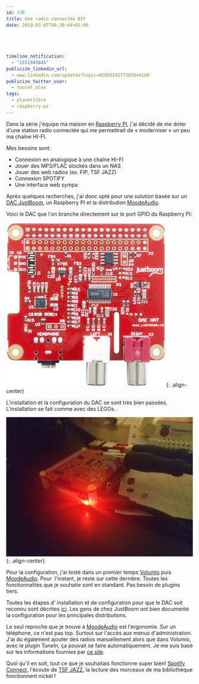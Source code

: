 ```yaml
---
id: 136
title: Une radio connectée DIY
date: 2019-03-07T08:30:44+01:00




timeline_notification:
  - "1551943845"
publicize_linkedin_url:
  - www.linkedin.com/updates?topic=6509324277303644160
publicize_twitter_user:
  - touret_alex
tags:
  - planetlibre
  - raspberry-pi
---
```

Dans la série j'équipe ma maison en [Raspberry PI](https://www.raspberrypi.org/), j'ai décidé de me doter d'une station radio connectée qui me permettrait de « moderniser » un peu ma chaîne HI-FI.

Mes besoins sont:

  * Connexion en analogique à une chaîne HI-FI
  * Jouer des MP3/FLAC stockés dans un NAS
  * Jouer des web radios (ex. FIP, TSF JAZZ)
  * Connexion SPOTIFY
  * Une interface web sympa

Après quelques recherches, j'ai donc opté pour une solution basée sur un [DAC JustBoom](https://www.justboom.co/product/justboom-dac-hat/), un Raspberry PI et la distribution [MoodeAudio](http://moodeaudio.org/).

Voici le DAC que l'on branche directement sur le port GPIO du Raspberry PI:

![dac](/assets/images/2019/03/f1228179-02.jpg){: .align-center}

L'installation et la configuration du DAC se sont très bien passées. L'installation se fait comme avec des LEGOs.

![it's alive](/assets/images/2019/03/img_20190306_234555.jpg){: .align-center}

Pour la configuration, j'ai testé dans un premier temps [Volumio](https://volumio.org/) puis [MoodeAudio](http://moodeaudio.org/). Pour  l'instant, je reste sur cette dernière. Toutes les fonctionnalités que je souhaite sont en standard. Pas besoin de plugins tiers.

Toutes les étapes d' installation et de configuration pour que le DAC soit reconnu sont décrites [ici](https://www.justboom.co/software/configure-justboom-with-moode/). Les gens de chez JustBoom ont bien documenté la configuration pour les principales distributions.

Le seul reproche que je trouve à [MoodeAudio](http://moodeaudio.org) est l'ergonomie. Sur un téléphone, ce n'est pas top. Surtout sur l'accès aux menus d'administration. J'ai du également ajouter des radios manuellement alors que dans Volumio, avec le plugin TuneIn, ça pouvait se faire automatiquement. Je me suis basé sur les informations fournies par [ce site](https://fluxradios.blogspot.com/2014/07/flux-url-tsf-jazz.html).

Quoi qu'il en soit, tout ce que je souhaitais fonctionne super bien! [Spotify Connect](https://www.spotify.com/fr/connect/), l'écoute de [TSF JAZZ](https://www.tsfjazz.com/), la lecture des morceaux de ma bibliothèque fonctionnent nickel !

 